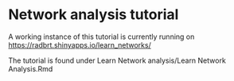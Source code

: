# Network analysis tutorial

A working instance of this tutorial is currently running on https://radbrt.shinyapps.io/learn_networks/

The tutorial is found under Learn Network analysis/Learn Network Analysis.Rmd